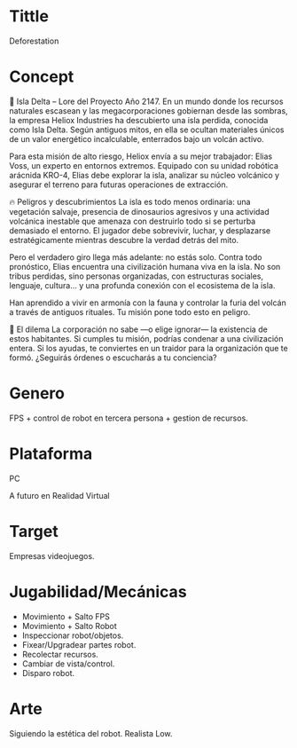# Tittle

Deforestation

# Concept

🦾 Isla Delta – Lore del Proyecto
Año 2147. En un mundo donde los recursos naturales escasean y las megacorporaciones gobiernan desde las sombras, la empresa Heliox Industries ha descubierto una isla perdida, conocida como Isla Delta. Según antiguos mitos, en ella se ocultan materiales únicos de un valor energético incalculable, enterrados bajo un volcán activo.

Para esta misión de alto riesgo, Heliox envía a su mejor trabajador: Elias Voss, un experto en entornos extremos. Equipado con su unidad robótica arácnida KRO-4, Elias debe explorar la isla, analizar su núcleo volcánico y asegurar el terreno para futuras operaciones de extracción.

🔥 Peligros y descubrimientos
La isla es todo menos ordinaria: una vegetación salvaje, presencia de dinosaurios agresivos y una actividad volcánica inestable que amenaza con destruirlo todo si se perturba demasiado el entorno. El jugador debe sobrevivir, luchar, y desplazarse estratégicamente mientras descubre la verdad detrás del mito.

Pero el verdadero giro llega más adelante: no estás solo. Contra todo pronóstico, Elias encuentra una civilización humana viva en la isla. No son tribus perdidas, sino personas organizadas, con estructuras sociales, lenguaje, cultura... y una profunda conexión con el ecosistema de la isla.

Han aprendido a vivir en armonía con la fauna y controlar la furia del volcán a través de antiguos rituales. Tu misión pone todo esto en peligro.

🧠 El dilema
La corporación no sabe —o elige ignorar— la existencia de estos habitantes. Si cumples tu misión, podrías condenar a una civilización entera. Si los ayudas, te conviertes en un traidor para la organización que te formó. ¿Seguirás órdenes o escucharás a tu conciencia?

# Genero

FPS + control de robot en tercera persona + gestion de recursos.

# Plataforma

PC 

A futuro en Realidad Virtual

# Target

Empresas videojuegos.

# Jugabilidad/Mecánicas

- Movimiento + Salto FPS
- Movimiento + Salto Robot
- Inspeccionar robot/objetos.
- Fixear/Upgradear partes robot.
- Recolectar recursos.
- Cambiar de vista/control.
- Disparo robot.

# Arte

Siguiendo la estética del robot. Realista Low.
